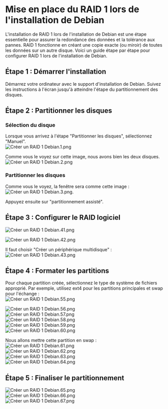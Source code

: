 # Mise en place du RAID 1 lors de l'installation de Debian

L'installation de RAID 1 lors de l'installation de Debian est une étape essentielle pour assurer la redondance des données et la tolérance aux pannes. RAID 1 fonctionne en créant une copie exacte (ou miroir) de toutes les données sur un autre disque. Voici un guide étape par étape pour configurer RAID 1 lors de l'installation de Debian.

## Étape 1 : Démarrer l'installation
Démarrez votre ordinateur avec le support d'installation de Debian. Suivez les instructions à l'écran jusqu'à atteindre l'étape du partitionnement des disques.

## Étape 2 : Partitionner les disques

### Sélection du disque
Lorsque vous arrivez à l'étape "Partitionner les disques", sélectionnez "Manuel".  
![Créer un RAID 1 Debian.1.png](https://github.com/WildCodeSchool/TSSR-2405-P3-G1-BuildYourInfra-BillU/blob/main/Ressources/Créer%20un%20RAID%201%20Debian.1.png)

Comme vous le voyez sur cette image, nous avons bien les deux disques.  
![Créer un RAID 1 Debian.2.png](https://github.com/WildCodeSchool/TSSR-2405-P3-G1-BuildYourInfra-BillU/blob/main/Ressources/Créer%20un%20RAID%201%20Debian.2.png)

### Partitionner les disques

Comme vous le voyez, la fenêtre sera comme cette image :  
![Créer un RAID 1 Debian.3.png](https://github.com/WildCodeSchool/TSSR-2405-P3-G1-BuildYourInfra-BillU/blob/main/Ressources/Créer%20un%20RAID%201%20Debian.3.png).

Appuyez ensuite sur "partitionnement assisté".

## Étape 3 : Configurer le RAID logiciel
![Créer un RAID 1 Debian.41.png](https://github.com/WildCodeSchool/TSSR-2405-P3-G1-BuildYourInfra-BillU/blob/main/Ressources/Créer%20un%20RAID%201%20Debian.41.png)

![Créer un RAID 1 Debian.42.png](https://github.com/WildCodeSchool/TSSR-2405-P3-G1-BuildYourInfra-BillU/blob/main/Ressources/Créer%20un%20RAID%201%20Debian.42.png)

Il faut choisir "Créer un périphérique multidisque" :  
![Créer un RAID 1 Debian.43.png](https://github.com/WildCodeSchool/TSSR-2405-P3-G1-BuildYourInfra-BillU/blob/main/Ressources/Créer%20un%20RAID%201%20Debian.43.png)

## Étape 4 : Formater les partitions
Pour chaque partition créée, sélectionnez le type de système de fichiers approprié. Par exemple, utilisez ext4 pour les partitions principales et swap pour l'échange :  
![Créer un RAID 1 Debian.55.png](https://github.com/WildCodeSchool/TSSR-2405-P3-G1-BuildYourInfra-BillU/blob/main/Ressources/Créer%20un%20RAID%201%20Debian.55.png)

![Créer un RAID 1 Debian.56.png](https://github.com/WildCodeSchool/TSSR-2405-P3-G1-BuildYourInfra-BillU/blob/main/Ressources/Créer%20un%20RAID%201%20Debian.56.png)  
![Créer un RAID 1 Debian.57.png](https://github.com/WildCodeSchool/TSSR-2405-P3-G1-BuildYourInfra-BillU/blob/main/Ressources/Créer%20un%20RAID%201%20Debian.57.png)  
![Créer un RAID 1 Debian.58.png](https://github.com/WildCodeSchool/TSSR-2405-P3-G1-BuildYourInfra-BillU/blob/main/Ressources/Créer%20un%20RAID%201%20Debian.58.png)  
![Créer un RAID 1 Debian.59.png](https://github.com/WildCodeSchool/TSSR-2405-P3-G1-BuildYourInfra-BillU/blob/main/Ressources/Créer%20un%20RAID%201%20Debian.59.png)  
![Créer un RAID 1 Debian.60.png](https://github.com/WildCodeSchool/TSSR-2405-P3-G1-BuildYourInfra-BillU/blob/main/Ressources/Créer%20un%20RAID%201%20Debian.60.png)

Nous allons mettre cette partition en swap :  
![Créer un RAID 1 Debian.61.png](https://github.com/WildCodeSchool/TSSR-2405-P3-G1-BuildYourInfra-BillU/blob/main/Ressources/Créer%20un%20RAID%201%20Debian.61.png)  
![Créer un RAID 1 Debian.62.png](https://github.com/WildCodeSchool/TSSR-2405-P3-G1-BuildYourInfra-BillU/blob/main/Ressources/Créer%20un%20RAID%201%20Debian.62.png)  
![Créer un RAID 1 Debian.63.png](https://github.com/WildCodeSchool/TSSR-2405-P3-G1-BuildYourInfra-BillU/blob/main/Ressources/Créer%20un%20RAID%201%20Debian.63.png)  
![Créer un RAID 1 Debian.64.png](https://github.com/WildCodeSchool/TSSR-2405-P3-G1-BuildYourInfra-BillU/blob/main/Ressources/Créer%20un%20RAID%201%20Debian.64.png)

## Étape 5 : Finaliser le partitionnement
![Créer un RAID 1 Debian.65.png](https://github.com/WildCodeSchool/TSSR-2405-P3-G1-BuildYourInfra-BillU/blob/main/Ressources/Créer%20un%20RAID%201%20Debian.65.png)  
![Créer un RAID 1 Debian.66.png](https://github.com/WildCodeSchool/TSSR-2405-P3-G1-BuildYourInfra-BillU/blob/main/Ressources/Créer%20un%20RAID%201%20Debian.66.png)  
![Créer un RAID 1 Debian.67.png](https://github.com/WildCodeSchool/TSSR-2405-P3-G1-BuildYourInfra-BillU/blob/main/Ressources/Créer%20un%20RAID%201%20Debian.67.png)

